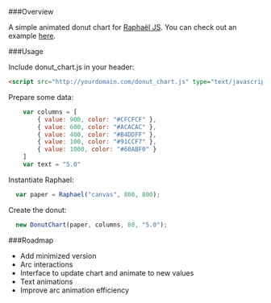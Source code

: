 ###Overview

A simple animated donut chart for [Raphaël JS](http://raphaeljs.com/). You can check out an example [here](http://jsfiddle.net/Osis/be6bE/7/).

###Usage

Include donut_chart.js in your header:
```html
<script src="http://yourdomain.com/donut_chart.js" type="text/javascript"></script>
```

Prepare some data:
```javascript
    var columns = [
        { value: 900, color: "#CFCFCF" },
        { value: 600, color: "#ACACAC" }, 
        { value: 400, color: "#B4DDFF" },
        { value: 100, color: "#91CCF7" },
        { value: 1000, color: "#60ABF0" }
    ]
    var text = "5.0"
```

Instantiate Raphael:
```javascript
  var paper = Raphael("canvas", 800, 800);
```

Create the donut:
```javascript
  new DonutChart(paper, columns, 80, "5.0");
```

###Roadmap
* Add minimized version
* Arc interactions
* Interface to update chart and animate to new values
* Text animations
* Improve arc animation efficiency

